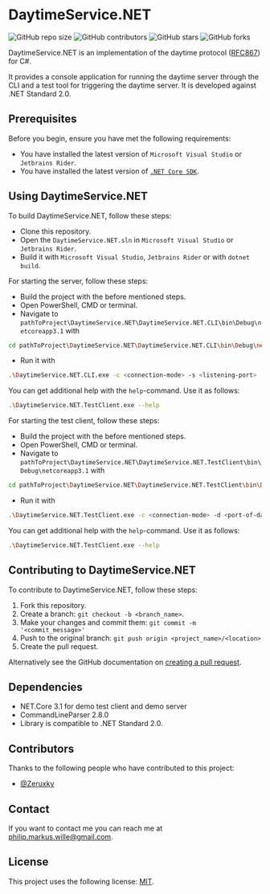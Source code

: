 # DaytimeService.NET

<!--- These are examples. See https://shields.io for others or to customize this set of shields. You might want to include dependencies, project status and licence info here --->
![GitHub repo size](https://img.shields.io/github/repo-size/Zeruxky/DaytimeService.NET)
![GitHub contributors](https://img.shields.io/github/contributors/Zeruxky/DaytimeService.NET)
![GitHub stars](https://img.shields.io/github/stars/Zeruxky/DaytimeService.NET?style=social)
![GitHub forks](https://img.shields.io/github/forks/Zeruxky/DaytimeService.NET?style=social)

DaytimeService.NET is an implementation of the daytime protocol ([RFC867](https://tools.ietf.org/html/rfc867)) for C#.

It provides a console application for running the daytime server through the CLI and a test tool for triggering the daytime server. It is developed against .NET Standard 2.0.

## Prerequisites

Before you begin, ensure you have met the following requirements:
<!--- These are just example requirements. Add, duplicate or remove as required --->
* You have installed the latest version of `Microsoft Visual Studio` or `Jetbrains Rider`.
* You have installed the latest version of [`.NET Core SDK`](https://dotnet.microsoft.com/download).

## Using DaytimeService.NET

To build DaytimeService.NET, follow these steps:

* Clone this repository.
* Open the `DaytimeService.NET.sln` in `Microsoft Visual Studio` or `Jetbrains Rider`.
* Build it with `Microsoft Visual Studio`, `Jetbrains Rider` or with `dotnet build`.

For starting the server, follow these steps:

* Build the project with the before mentioned steps.
* Open PowerShell, CMD or terminal.
* Navigate to `pathToProject\DaytimeService.NET\DaytimeService.NET.CLI\bin\Debug\netcoreapp3.1` with

``` bash
cd pathToProject\DaytimeService.NET\DaytimeService.NET.CLI\bin\Debug\netcoreapp3.1
```

* Run it with

``` bash
.\DaytimeService.NET.CLI.exe -c <connection-mode> -s <listening-port>
```

You can get additional help with the `help`-command. Use it as follows:

``` bash
.\DaytimeService.NET.TestClient.exe --help
```

For starting the test client, follow these steps:

* Build the project with the before mentioned steps.
* Open PowerShell, CMD or terminal.
* Navigate to `pathToProject\DaytimeService.NET\DaytimeService.NET.TestClient\bin\Debug\netcoreapp3.1` with

``` bash
cd pathToProject\DaytimeService.NET\DaytimeService.NET.TestClient\bin\Debug\netcoreapp3.1
```

* Run it with

``` bash
.\DaytimeService.NET.TestClient.exe -c <connection-mode> -d <port-of-daytime-server> -s <source-port-of-test-client>
```

You can get additional help with the `help`-command. Use it as follows:

``` bash
.\DaytimeService.NET.TestClient.exe --help
```

## Contributing to DaytimeService.NET
<!--- If your README is long or you have some specific process or steps you want contributors to follow, consider creating a separate CONTRIBUTING.md file--->
To contribute to DaytimeService.NET, follow these steps:

1. Fork this repository.
2. Create a branch: `git checkout -b <branch_name>`.
3. Make your changes and commit them: `git commit -m '<commit_message>'`
4. Push to the original branch: `git push origin <project_name>/<location>`
5. Create the pull request.

Alternatively see the GitHub documentation on [creating a pull request](https://help.github.com/en/github/collaborating-with-issues-and-pull-requests/creating-a-pull-request).

## Dependencies

* NET.Core 3.1 for demo test client and demo server
* CommandLineParser 2.8.0
* Library is compatible to .NET Standard 2.0.

## Contributors

Thanks to the following people who have contributed to this project:

* [@Zeruxky](https://github.com/Zeruxky)

## Contact

If you want to contact me you can reach me at <philip.markus.wille@gmail.com>.

## License
<!--- If you're not sure which open license to use see https://choosealicense.com/--->

This project uses the following license: [MIT](https://github.com/Zeruxky/DaytimeService.NET/blob/main/LICENSE).

